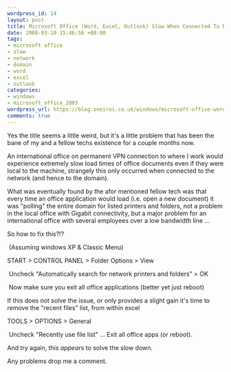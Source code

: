 ```yaml
--- 
wordpress_id: 14
layout: post
title: Microsoft Office (Word, Excel, Outlook) Slow When Connected To Network, But Fast When Not?
date: 2008-03-10 15:46:56 +00:00
tags: 
- microsoft office
- slow
- network
- domain
- word
- excel
- outlook
categories: 
- windows
- microsoft_office_2003
wordpress_url: https://blog.oneiroi.co.uk/windows/microsoft-office-word-excel-outlook-slow-when-connected-to-network-but-fast-when-not
comments: true
---
```

Yes the title seems a little weird, but it's a little problem that has been the bane of my and a fellow techs existence for a couple months now.

An international office on permanent VPN connection to where I work would experience extremely slow load times of office documents even if they were local to the machine, strangely this only occurred when connected to the network (and hence to the domain).

What was eventually found by the afor mentioned fellow tech was that every time an office application would load (i.e. open a new document) it was "polling" the entire domain for listed printers and folders, not a problem in the local office with Gigabit connectivity, but a major problem for an international office with several employees over a low bandwidth line ...

So how to fix this?!?

 (Assuming windows XP &amp; Classic Menu)

START &gt; CONTROL PANEL &gt; Folder Options &gt; View

 Uncheck "Automatically search for network printers and folders" &gt; OK

 Now make sure you exit all office applications (better yet just reboot)

If this does not solve the issue, or only provides a slight gain it's time to remove the "recent files" list, from within excel

TOOLS &gt; OPTIONS &gt; General

 Uncheck "Recently use file list" ... Exit all office apps (or reboot).

And try again, this _appears_ to solve the slow down.

Any problems drop me a comment.

